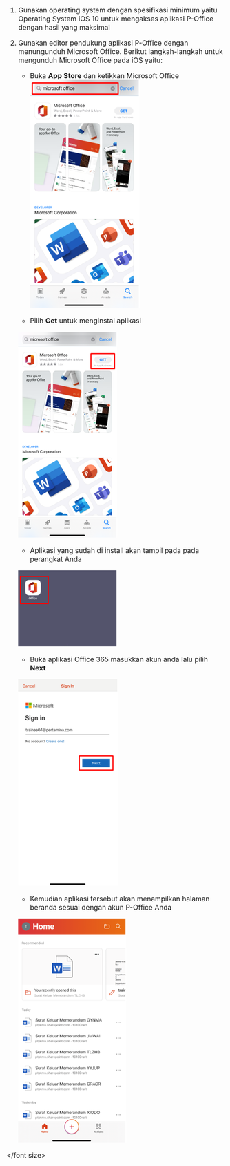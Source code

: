 <font size="3">

1. Gunakan operating system dengan spesifikasi minimum yaitu Operating System iOS 10 untuk mengakses aplikasi P-Office dengan hasil yang maksimal
2. Gunakan editor pendukung aplikasi P-Office dengan menungunduh Microsoft Office. Berikut langkah-langkah untuk mengunduh Microsoft Office pada iOS yaitu:

    * Buka **App Store** dan ketikkan Microsoft Office
    ![gambar](Spesifikasi/iOS/SP01.png)

    * Pilih **Get** untuk menginstal aplikasi

    ![gambar](Spesifikasi/iOS/SP02.png)

    * Aplikasi yang sudah di install akan tampil pada pada perangkat Anda

    ![gambar](Spesifikasi/iOS/SP03.png)

    * Buka aplikasi Office 365 masukkan akun anda lalu pilih **Next**
 
    ![gambar](Spesifikasi/iOS/SP04.png)

    * Kemudian aplikasi tersebut akan menampilkan halaman beranda sesuai dengan akun P-Office Anda

    ![gambar](Spesifikasi/iOS/SP05.png)

</font size>

